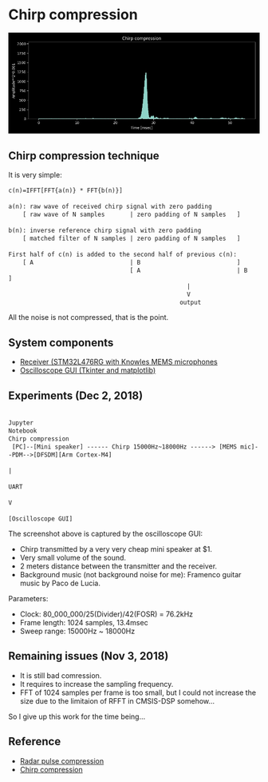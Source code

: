 # Chirp compression

![](./oscilloscope/screenshots/chirp_compression.jpg)

## Chirp compression technique

It is very simple:

```
c(n)=IFFT[FFT{a(n)} * FFT{b(n)}]

a(n): raw wave of received chirp signal with zero padding
    [ raw wave of N samples       | zero padding of N samples   ]

b(n): inverse reference chirp signal with zero padding
    [ matched filter of N samples | zero padding of N samples   ]

First half of c(n) is added to the second half of previous c(n):
    [ A                           | B                           ]
                                  [ A                           | B                           ]
                                                  |
                                                  V
                                                output

```

All the noise is not compressed, that is the point.

## System components

- [Receiver (STM32L476RG with Knowles MEMS microphones](./stm32)
- [Oscilloscope GUI (Tkinter and matplotlib)](./oscilloscope)

## Experiments (Dec 2, 2018)

```

Jupyter
Notebook                                                                          Chirp compression
 [PC]--[Mini speaker] ------ Chirp 15000Hz~18000Hz ------> [MEMS mic]--PDM-->[DFSDM][Arm Cortex-M4]
                                                                                          |
                                                                                         UART
                                                                                          V
                                                                                    [Oscilloscope GUI]

```

The screenshot above is captured by the oscilloscope GUI:
- Chirp transmitted by a very very cheap mini speaker at $1.
- Very small volume of the sound.
- 2 meters distance between the transmitter and the receiver.
- Background music (not background noise for me): Framenco guitar music by Paco de Lucia.

Parameters:
- Clock: 80_000_000/25(Divider)/42(FOSR) = 76.2kHz
- Frame length: 1024 samples, 13.4msec
- Sweep range: 15000Hz ~ 18000Hz

## Remaining issues (Nov 3, 2018)

- It is still bad comression.
- It requires to increase the sampling frequency.
- FFT of 1024 samples per frame is too small, but I could not increase the size due to the limitaion of RFFT in CMSIS-DSP somehow...

So I give up this work for the time being...

## Reference

- [Radar pulse compression](https://www.ittc.ku.edu/workshops/Summer2004Lectures/Radar_Pulse_Compression.pdf)
- [Chirp compression](https://en.wikipedia.org/wiki/Chirp_compression)
